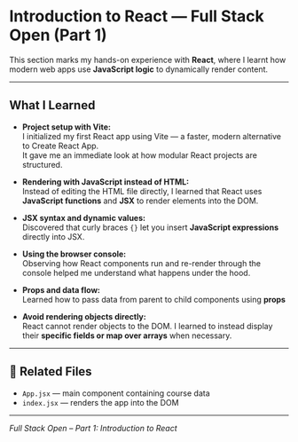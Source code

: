 # Introduction to React — Full Stack Open (Part 1)

This section marks my hands-on experience with **React**, where I learnt how modern web apps use **JavaScript logic** to dynamically render content.

---

##  What I Learned

- **Project setup with Vite:**  
  I initialized my first React app using Vite — a faster, modern alternative to Create React App.  
  It gave me an immediate look at how modular React projects are structured.

- **Rendering with JavaScript instead of HTML:**  
  Instead of editing the HTML file directly, I learned that React uses **JavaScript functions** and **JSX** to render elements into the DOM.

- **JSX syntax and dynamic values:**  
  Discovered that curly braces `{}` let you insert **JavaScript expressions** directly into JSX.

- **Using the browser console:**  
  Observing how React components run and re-render through the console helped me understand what happens under the hood.


- **Props and data flow:**  
  Learned how to pass data from parent to child components using **props** 

- **Avoid rendering objects directly:**  
  React cannot render objects to the DOM. I learned to instead display their **specific fields or map over arrays** when necessary.

---


## 🧩 Related Files
- `App.jsx` — main component containing course data  
- `index.jsx` — renders the app into the DOM

---

 *Full Stack Open – Part 1: Introduction to React*  
